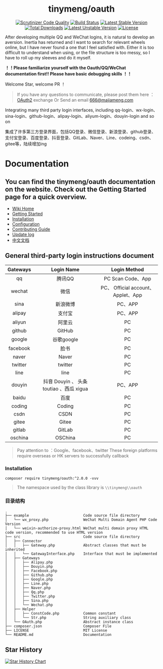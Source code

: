 <h1 align="center">tinymeng/oauth</h1>
<p align="center">
<a href="https://scrutinizer-ci.com/g/majiameng/OAuth2/?branch=master"><img src="https://scrutinizer-ci.com/g/majiameng/OAuth2/badges/quality-score.png?b=master" alt="Scrutinizer Code Quality"></a>
<a href="https://scrutinizer-ci.com/g/majiameng/OAuth2/build-status/master"><img src="https://scrutinizer-ci.com/g/majiameng/OAuth2/badges/build.png?b=master" alt="Build Status"></a>
<a href="https://packagist.org/packages/tinymeng/oauth"><img src="https://poser.pugx.org/tinymeng/oauth/v/stable" alt="Latest Stable Version"></a>
<a href="https://github.com/majiameng/OAuth2/tags"><img src="https://poser.pugx.org/tinymeng/oauth/downloads" alt="Total Downloads"></a>
<a href="https://packagist.org/packages/tinymeng/oauth"><img src="https://poser.pugx.org/tinymeng/oauth/v/unstable" alt="Latest Unstable Version"></a>
<a href="https://github.com/majiameng/OAuth2/blob/master/LICENSE"><img src="https://poser.pugx.org/tinymeng/oauth/license" alt="License"></a>
</p>

After developing multiple QQ and WeChat logins, it is natural to develop an aversion. Inertia has returned and I want to search for relevant wheels online, but I have never found a one that I feel satisfied with. Either it is too difficult to understand when using, or the file structure is too messy, so I have to roll up my sleeves and do it myself.

**！！Please familiarize yourself with the Oauth/QQ/WeChat documentation first!! Please have basic debugging skills ！！**

Welcome Star, welcome PR ！

> If you have any questions to communicate, please post them here ： [OAuth2](https://github.com/majiameng/OAuth2/issues/1) exchange Or Send an email 666@majiameng.com

Integrating many third party login interfaces, including qq-login、wx-login、sina-login、github-login、alipay-login、aliyum-login、douyin-login and so on

集成了许多第三方登录界面，包括QQ登录、微信登录、新浪登录、github登录、支付宝登录、百度登录、抖音登录、GitLab、Naver、Line、codeing、csdn、gitee等，陆续增加ing

# Documentation

## You can find the tinymeng/oauth documentation on the website. Check out the Getting Started page for a quick overview.

* [Wiki Home](https://github.com/majiameng/OAuth2/wiki)
* [Getting Started](https://github.com/majiameng/OAuth2/wiki/Getting-Started)
* [Installation](https://github.com/majiameng/OAuth2/wiki/Installation)
* [Configuration](https://github.com/majiameng/OAuth2/wiki/Configuration)
* [Contributing Guide](https://github.com/majiameng/OAuth2/wiki/Contributing-Guide)
* [Update log](https://github.com/majiameng/OAuth2/wiki/Update-log)
* [中文文档](https://github.com/majiameng/OAuth2/wiki/zh-cn-Home)

## General third-party login instructions document

| Gateways |            Login Name            |          Login Method           |
|:--------:|:--------------------------------:|:-------------------------------:|
|    qq    |               腾讯QQ               |        PC Scan Code、App         |
|  wechat  |                微信                | PC、 Official account、Applet、App |
|   sina   |               新浪微博               |             PC、APP              |
|  alipay  |               支付宝                |             PC、APP              |
|  aliyun  |               阿里云                |               PC                |
|  github  |              GitHub              |               PC                |
|  google  |             谷歌google             |               PC                |
| facebook |                脸书                |               PC                |
|  naver   |              Naver               |               PC                |
| twitter  |             twitter              |               PC                |
|   line   |               line               |               PC                |
|  douyin  | 抖音 Douyin 、 头条 toutiao 、西瓜 xigua |             PC、APP              |
|  baidu   |            百度             |               PC                |
|  coding  |          Coding           |               PC                |
|   csdn   |           CSDN            |               PC                |
|  gitee   |           Gitee           |               PC                |
|  gitlab  |          GitLab           |               PC                |
| oschina  |          OSChina          |               PC                |


> Pay attention to ：Google、facebook、twitter These foreign platforms require overseas or HK servers to successfully callback

### Installation

```
composer require tinymeng/oauth:^2.0.0 -vvv
```

> The namespace used by the class library is `\\tinymeng\\oauth`

### 目录结构

```
.
├── example                         Code source file directory
│   └── wx_proxy.php                WeChat Multi Domain Agent PHP Code Version
│   └── weixin-authorize-proxy.html WeChat multi domain proxy HTML code version, recommended to use HTML version
├── src                             Code source file directory
│   ├── Connector
│   │   ├── Gateway.php             Abstract classes that must be inherited
│   │   └── GatewayInterface.php    Interface that must be implemented
│   ├── Gateways
│   │   ├── Alipay.php
│   │   ├── Douyin.php
│   │   ├── Facebook.php
│   │   ├── Github.php
│   │   ├── Google.php
│   │   ├── Line.php
│   │   ├── Naver.php
│   │   ├── Qq.php
│   │   ├── Twitter.php
│   │   ├── Sina.php
│   │   └── Wechat.php
│   ├── Helper
│   │   ├── ConstCode.php           Common constant
│   │   └── Str.php                 String auxiliary class
│   └── OAuth.php                   Abstract instance class
├── composer.json                   Composer File
├── LICENSE                         MIT License
└── README.md                       Documentation
```

## Star History

[![Star History Chart](https://api.star-history.com/svg?repos=majiameng/OAuth2&type=Date)](https://github.com/majiameng/OAuth2)


